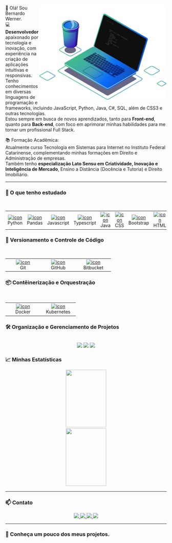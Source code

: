 <img src="https://github.com/bernardowr/bernardowr/blob/main/ilustra%C3%A7%C3%A3o%20de%20computador%202.png" 
     alt="ilustração de um computador" 
     min-width="400px" 
     max-width="400px" 
     width="400px" 
     align="right">
👋 Olá! Sou Bernardo Werner.  
💻 **Desenvolvedor** apaixonado por tecnologia e inovação, com experiência na criação de aplicações intuitivas e responsivas.  
Tenho conhecimentos em diversas linguagens de programação e frameworks, incluindo JavaScript, Python, Java, C#, SQL, além de CSS3 e outras tecnologias.  
Estou sempre em busca de novos aprendizados, tanto para **Front-end**, quanto para **Back-end**, com foco em aprimorar minhas habilidades para me tornar um profissional Full Stack.

📚 Formação Acadêmica:  
Atualmente curso Tecnologia em Sistemas para Internet no Instituto Federal Catarinense, complementando minhas formações em Direito e Administração de empresas.  
Também tenho **especialização Lato Sensu em Criatividade, Inovação e   
Inteligência de Mercado**, Ensino a Distância (Docência e Tutoria) e Direito Imobiliário.


---

### 🚀 O que tenho estudado
<br>
<table align="center" style="border-collapse:collapse; border:none;">
  <tr align="center">
    <td align="center" width="96">
      <a href="https://appwrite.io/">
        <img src="https://skillicons.dev/icons?i=python" alt="icon" width="30" height="30"/>
      </a>
      <br>Python
    </td>
       <td align="center" width="96">
      <a href="https://pandas.pydata.org/">
        <img src="https://www.vectorlogo.zone/logos/usepanda/usepanda-icon.svg" alt="icon" width="30" height="30"/>
      </a>
      <br>Pandas
    </td>
      <td align="center" width="96">
      <a href="https://appwrite.io/">
        <img src="https://skillicons.dev/icons?i=javascript" alt="icon" width="30" height="30"/>
      </a>
      <br>Javascript
    </td>
    <td align="center" width="96">
      <a href="https://appwrite.io/">
        <img src="https://skillicons.dev/icons?i=typescript" alt="icon" width="30" height="30"/>
      </a>
      <br>Typescript
    </td>
    <td align="center" width="96">
      <a href="https://appwrite.io/">
        <img src="https://skillicons.dev/icons?i=java" alt="icon" width="30" height="30"/>
      </a>
      <br>Java
    </td>
    <td align="center" width="96">
      <a href="https://developer.mozilla.org/docs/Web/CSS">
        <img src="https://skillicons.dev/icons?i=css" alt="icon" width="30" height="30"/>
      </a>
      <br>CSS
    </td>
    <td align="center" width="96">
      <a href="https://developer.mozilla.org/docs/Web/CSS">
        <img src="https://skillicons.dev/icons?i=bootstrap" alt="icon" width="30" height="30"/>
      </a>
      <br>Bootstrap
    </td>
    <td align="center" width="96">
      <a href="https://developer.mozilla.org/docs/Web/HTML">
        <img src="https://skillicons.dev/icons?i=html" alt="icon" width="30" height="30"/>
      </a>
      <br>HTML
    </td>
      <td align="center" width="96">
      <a href="https://appwrite.io/">
        <img src="https://skillicons.dev/icons?i=cs" alt="icon" width="30" height="30"/>
      </a>
      <br>C#
    </td>
    <td align="center" width="96">
      <a href="https://appwrite.io/">
        <img src="https://skillicons.dev/icons?i=wordpress" alt="icon" width="30" height="30"/>
      </a>
      <br>Wordpress
    </td>
    </td>
      <td align="center" width="96">
      <a href="https://appwrite.io/">
        <img src="https://skillicons.dev/icons?i=postgres" alt="icon" width="30" height="30"/>
      </a>
    <br>PostgreSQL
    <td align="center" width="96">
      <a href="https://appwrite.io/">
        <img src="https://skillicons.dev/icons?i=mysql" alt="icon" width="30" height="30"/>
      </a>
      <br>MySQL
    </td>
    <td align="center" width="96">
      <a href="https://appwrite.io/">
        <img src="https://skillicons.dev/icons?i=nodejs" alt="icon" width="30" height="30"/>
      </a>
      <br>Node.js
    </td>
    <td align="center" width="96">
      <a href="https://appwrite.io/">
        <img src="https://skillicons.dev/icons?i=php" alt="icon" width="30" height="30"/>
      </a>
      <br>PHP
    </td>
    <td align="center" width="96">
      <a href="https://appwrite.io/">
        <img src="https://skillicons.dev/icons?i=aws" alt="icon" width="30" height="30"/>
      </a>
      <br>AWS
    </td>
</table>



### 🔧 Versionamento e Controle de Código
<br>
<table align="center">
  <tr>
    <td align="center" width="96">
      <a href="https://appwrite.io/">
        <img src="https://skillicons.dev/icons?i=git" alt="icon" width="30" height="30"/>
      </a>
      <br>Git
    </td>
    <td align="center" width="96">
      <a href="https://appwrite.io/">
        <img src="https://skillicons.dev/icons?i=github" alt="icon" width="30" height="30"/>
      </a>
      <br>GitHub
    </td>
       <td align="center" width="96">
      <a href="https://appwrite.io/">
        <img src="https://skillicons.dev/icons?i=bitbucket" alt="icon" width="30" height="30"/>
      </a>
      <br>Bitbucket
    </td>
</table>


### 📦 Contêinerização e Orquestração
<br>
<table align="center">
  <tr>
    <td align="center" width="96">
      <a href="https://appwrite.io/">
        <img src="https://skillicons.dev/icons?i=docker" alt="icon" width="30" height="30"/>
      </a>
      <br>Docker
    </td>
    <td align="center" width="96">
      <a href="https://appwrite.io/">
        <img src="https://skillicons.dev/icons?i=kubernetes" alt="icon" width="30" height="30"/>
      </a>
      <br>Kubernetes
    </td>
 </table>


### 🛠️ Organização e Gerenciamento de Projetos
<br>
<div align="center">
<img src="https://img.shields.io/badge/-Trello-0052CC?style=for-the-badge&logo=trello&logoColor=white"/>
<img src="https://img.shields.io/badge/-Jira-0052CC?style=for-the-badge&logo=jira&logoColor=white"/>
<img src="https://img.shields.io/badge/-notion-000000?style=for-the-badge&logo=notion&logoColor=white"/>
</div>





### 📈 Minhas Estatísticas  
<div align="center">
  <img loading="lazy" height="180em" width="50%" src="https://github-readme-stats.vercel.app/api/top-langs/?username=bernardowr&layout=compact&langs_count=7&theme=dracula"/>
  <img loading="lazy" height="180em" width="50%" src="https://github-readme-stats-sigma-five.vercel.app/api?username=bernardowr&show_icons=true&theme=dracula&include_all_commits=true&count_private=true"/>
</div>


---

### 📫 Contato  
<div align="center">
  <a target="_blank" href="mailto:bernardo.wr@gmail.com" target="_blank">
    <img src="https://img.shields.io/badge/-Gmail-D14836?style=for-the-badge&logo=Gmail&logoColor=white">
  </a>  
  <a target="_blank" href="https://www.linkedin.com/in/bernardowerner" target="_blank">
    <img src="https://img.shields.io/badge/-LinkedIn-%230077B5?style=for-the-badge&logo=linkedin&logoColor=white">
  </a>  
  <a target="_blank" href="https://www.instagram.com/bernardowr" target="_blank">
    <img src="https://img.shields.io/badge/-Instagram-E1306C?style=for-the-badge&logo=instagram&logoColor=white">
  </a>
  <a target="_blank" href="https://www.facebook.com/bernardowr" target="_blank">
    <img src="https://img.shields.io/badge/-Facebook-0165E1?style=for-the-badge&logo=facebook&logoColor=white">
  </a>

</div>

---


### 🔎 Conheça um pouco dos meus projetos. 
